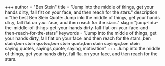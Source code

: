 +++
author = "Ben Stein"
title = "Jump into the middle of things, get your hands dirty, fall flat on your face, and then reach for the stars."
description = "the best Ben Stein Quote: Jump into the middle of things, get your hands dirty, fall flat on your face, and then reach for the stars."
slug = "jump-into-the-middle-of-things-get-your-hands-dirty-fall-flat-on-your-face-and-then-reach-for-the-stars"
keywords = "Jump into the middle of things, get your hands dirty, fall flat on your face, and then reach for the stars.,ben stein,ben stein quotes,ben stein quote,ben stein sayings,ben stein saying,quotes, sayings,quote, saying, motivation"
+++
Jump into the middle of things, get your hands dirty, fall flat on your face, and then reach for the stars.
